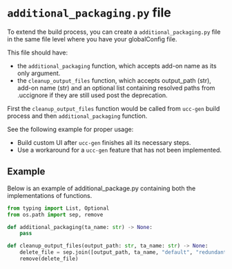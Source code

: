 # `additional_packaging.py` file

To extend the build process, you can create a `additional_packaging.py` file in the same file level where you have your globalConfig file.

This file should have:

- the `additional_packaging` function, which accepts add-on name as its only argument.
- the `cleanup_output_files` function, which accepts output_path (str), add-on name (str) and an optional list containing resolved paths from .uccignore if they are still used post the deprecation.

First the `cleanup_output_files` function would be called from `ucc-gen` build process and then `additional_packaging` function.

See the following example for proper usage:

- Build custom UI after `ucc-gen` finishes all its necessary steps.
- Use a workaround for a `ucc-gen` feature that has not been implemented.

## Example

Below is an example of additional_package.py containing both the implementations of functions.

```py
from typing import List, Optional
from os.path import sep, remove

def additional_packaging(ta_name: str) -> None:
    pass

def cleanup_output_files(output_path: str, ta_name: str) -> None:
    delete_file = sep.join([output_path, ta_name, "default", "redundant.config"])
    remove(delete_file)

```
